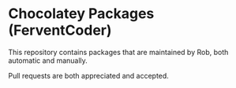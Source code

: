 Chocolatey Packages (FerventCoder)
==================================

This repository contains packages that are maintained by Rob, both automatic and manually.

Pull requests are both appreciated and accepted.
